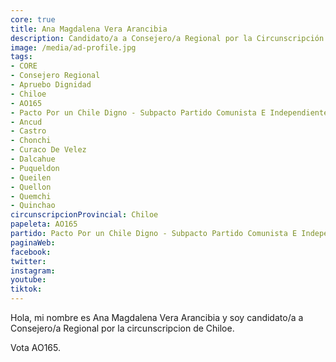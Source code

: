 ```yaml
---
core: true
title: Ana Magdalena Vera Arancibia
description: Candidato/a a Consejero/a Regional por la Circunscripción de Chiloe
image: /media/ad-profile.jpg
tags:
- CORE
- Consejero Regional
- Apruebo Dignidad
- Chiloe
- AO165
- Pacto Por un Chile Digno - Subpacto Partido Comunista E Independientes - Partido Comunista De Chile
- Ancud
- Castro
- Chonchi
- Curaco De Velez
- Dalcahue
- Puqueldon
- Queilen
- Quellon
- Quemchi
- Quinchao
circunscripcionProvincial: Chiloe
papeleta: AO165
partido: Pacto Por un Chile Digno - Subpacto Partido Comunista E Independientes - Partido Comunista De Chile
paginaWeb:
facebook:
twitter:
instagram:
youtube:
tiktok:
---
```

Hola, mi nombre es Ana Magdalena Vera Arancibia y soy candidato/a a Consejero/a Regional por la circunscripcion de Chiloe.

Vota AO165.